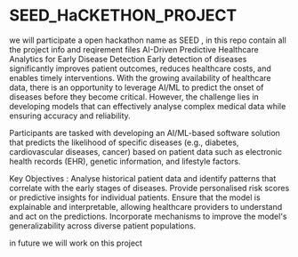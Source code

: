 # SEED_HaCKETHON_PROJECT
we will participate a open hackathon  name as SEED  , in this repo contain all the project info and reqirement files
AI-Driven Predictive Healthcare Analytics for Early Disease Detection
Early detection of diseases significantly improves patient outcomes, reduces healthcare costs, and enables timely interventions. With the growing availability of healthcare data, there is an opportunity to leverage AI/ML to predict the onset of diseases before they become critical. However, the challenge lies in developing models that can effectively analyse complex medical data while ensuring accuracy and reliability.

Participants are tasked with developing an AI/ML-based software solution that predicts the likelihood of specific diseases (e.g., diabetes, cardiovascular diseases, cancer) based on patient data such as electronic health records (EHR), genetic information, and lifestyle factors.


Key Objectives :
Analyse historical patient data and identify patterns that correlate with the early stages of diseases.
Provide personalised risk scores or predictive insights for individual patients.
Ensure that the model is explainable and interpretable, allowing healthcare providers to understand and act on the predictions.
Incorporate mechanisms to improve the model's generalizability across diverse patient populations.


in future we will work on this project
